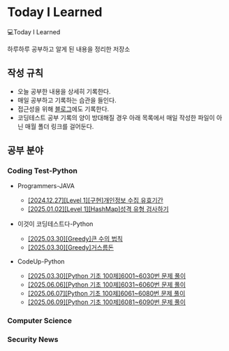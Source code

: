 # Today I Learned

💻Today I Learned

하루하루 공부하고 알게 된 내용을 정리한 저장소

## 작성 규칙
* 오늘 공부한 내용을 상세히 기록한다.
* 매일 공부하고 기록하는 습관을 들인다.
* 접근성을 위해 [블로그](https://gayeon-l.tistory.com/)에도 기록한다.
* 코딩테스트 공부 기록의 양이 방대해질 경우 아래 목록에서 매일 작성한 파일이 아닌 매월 폴더 링크를 걸어둔다.

## 공부 분야

### Coding Test-Python
* Programmers-JAVA
  * [[2024.12.27][Level 1][구현]개인정보 수집 유효기간](https://github.com/gayeonni/TIL/blob/main/Coding%20Test/Programmers/%5B2023%20KAKAO%20BLIND%20RECRUITMENT%5D%5BLevel%201%5D%5B%EA%B5%AC%ED%98%84%5D%20%EA%B0%9C%EC%9D%B8%EC%A0%95%EB%B3%B4%20%EC%88%98%EC%A7%91%20%EC%9C%A0%ED%9A%A8%EA%B8%B0%EA%B0%84.md)
  * [[2025.01.02][Level 1][HashMap]성격 유형 검사하기](https://github.com/gayeonni/TIL/blob/main/Coding%20Test/Programmers/%5B2022%20KAKAO%20TECH%20INTERNSHIP%5D%5BLevel%201%5D%5BHashMap%5D%20%EC%84%B1%EA%B2%A9%20%EC%9C%A0%ED%98%95%20%EA%B2%80%EC%82%AC%ED%95%98%EA%B8%B0.md)

* 이것이 코딩테스트다-Python
  * [[2025.03.30][Greedy]큰 수의 법칙](https://github.com/gayeonni/TIL/blob/main/Coding%20Test/%5BPython%5D%EC%9D%B4%EA%B2%83%EC%9D%B4%20%EC%BD%94%EB%94%A9%ED%85%8C%EC%8A%A4%ED%8A%B8%EB%8B%A4/Greedy/%ED%81%B0%20%EC%88%98%EC%9D%98%20%EB%B2%95%EC%B9%99.md)
  * [[2025.03.30][Greedy]거스름돈](https://github.com/gayeonni/TIL/blob/main/Coding%20Test/%5BPython%5D%EC%9D%B4%EA%B2%83%EC%9D%B4%20%EC%BD%94%EB%94%A9%ED%85%8C%EC%8A%A4%ED%8A%B8%EB%8B%A4/Greedy/%EA%B1%B0%EC%8A%A4%EB%A6%84%EB%8F%88.md) 

* CodeUp-Python
  * [[2025.03.30][Python 기초 100제]6001~6030번 문제 풀이](https://github.com/gayeonni/TIL/blob/main/Coding%20Test/Code%20Up/Python%20%EA%B8%B0%EC%B4%88%20100%EC%A0%9C/6001~6030%EB%B2%88%20%EB%AC%B8%EC%A0%9C.md
)
  * [[2025.06.06][Python 기초 100제]6031~6060번 문제 풀이](https://github.com/gayeonni/TIL/blob/main/Coding%20Test/Code%20Up/Python%20%EA%B8%B0%EC%B4%88%20100%EC%A0%9C/6031~6060%EB%B2%88%20%EB%AC%B8%EC%A0%9C.md)
  * [[2025.06.07][Python 기초 100제]6061~6080번 문제 풀이](https://github.com/gayeonni/TIL/blob/main/Coding%20Test/Code%20Up/Python%20%EA%B8%B0%EC%B4%88%20100%EC%A0%9C/6061~6080%EB%B2%88%20%EB%AC%B8%EC%A0%9C.md)
  * [[2025.06.09][Python 기초 100제]6081~6090번 문제 풀이](https://github.com/gayeonni/TIL/blob/main/Coding%20Test/Code%20Up/Python%20%EA%B8%B0%EC%B4%88%20100%EC%A0%9C/6081~60100%EB%B2%88%20%EB%AC%B8%EC%A0%9C.md)


### Computer Science

### Security News
